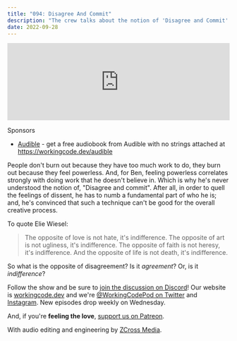 ```yaml
---
title: "094: Disagree And Commit"
description: "The crew talks about the notion of 'Disagree and Commit' and how to deal with disagreements and dissent while working in a team."
date: 2022-09-28
---
```


<iframe allow="autoplay *; encrypted-media *; fullscreen *; clipboard-write" frameborder="0" height="175" style="width:100%;max-width:900px;overflow:hidden;background:transparent;" sandbox="allow-forms allow-popups allow-same-origin allow-scripts allow-storage-access-by-user-activation allow-top-navigation-by-user-activation" src="https://embed.podcasts.apple.com/us/podcast/094-disagree-and-commit/id1544142288?i=1000580901285"></iframe>

Sponsors

- [Audible](https://workingcode.dev/audible) - get a free audiobook from Audible with no strings attached at https://workingcode.dev/audible

People don't burn out because they have too much work to do, they burn out because they feel powerless. And, for Ben, feeling powerless correlates strongly with doing work that he doesn't believe in. Which is why he's never understood the notion of, "Disagree and commit". After all, in order to quell the feelings of dissent, he has to numb a fundamental part of who he is; and, he's convinced that such a technique can't be good for the overall creative process.

To quote Elie Wiesel:

> The opposite of love is not hate, it's indifference. The opposite of art is not ugliness, it's indifference. The opposite of faith is not heresy, it's indifference. And the opposite of life is not death, it's indifference.

So what is the opposite of disagreement? Is it _agreement_? Or, is it _indifference_?

Follow the show and be sure to [join the discussion on Discord][working-code-discord]! Our website is [workingcode.dev][working-code] and we're [@WorkingCodePod on Twitter][working-code-twitter] and [Instagram][working-code-instagram]. New episodes drop weekly on Wednesday.

And, if you're **feeling the love**, [support us on Patreon][working-code-patreon].

[working-code]: https://workingcode.dev/
[working-code-discord]: https://workingcode.dev/discord/
[working-code-instagram]: https://www.instagram.com/workingcodepod/
[working-code-patreon]: https://www.patreon.com/workingcodepod
[working-code-twitter]: https://twitter.com/WorkingCodePod

With audio editing and engineering by [ZCross Media](https://www.zcross.media/).
